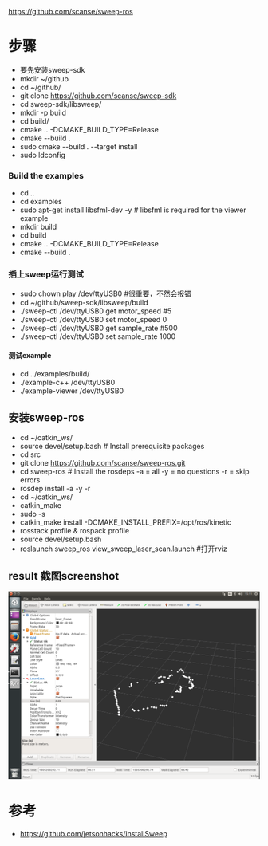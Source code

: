 https://github.com/scanse/sweep-ros

# 步骤
- 要先安装sweep-sdk 
- mkdir ~/github
- cd ~/github/
- git clone https://github.com/scanse/sweep-sdk
- cd sweep-sdk/libsweep/
- mkdir -p build
- cd build/
- cmake .. -DCMAKE_BUILD_TYPE=Release
- cmake --build .
- sudo cmake --build . --target install
- sudo ldconfig
### Build the examples
- cd ..
- cd examples
- sudo apt-get install libsfml-dev -y # libsfml is required for the viewer example
- mkdir build
- cd build
- cmake .. -DCMAKE_BUILD_TYPE=Release
- cmake --build .
### 插上sweep运行测试
- sudo chown play /dev/ttyUSB0 #很重要，不然会报错
- cd ~/github/sweep-sdk/libsweep/build
- ./sweep-ctl /dev/ttyUSB0 get motor_speed #5
- ./sweep-ctl /dev/ttyUSB0 set motor_speed 0
- ./sweep-ctl /dev/ttyUSB0 get sample_rate #500
- ./sweep-ctl /dev/ttyUSB0 set sample_rate 1000
####  测试example
- cd ../examples/build/
- ./example-c++ /dev/ttyUSB0 
- ./example-viewer /dev/ttyUSB0 

## 安装sweep-ros
- cd ~/catkin_ws/
- source devel/setup.bash # Install prerequisite packages
- cd src
- git clone https://github.com/scanse/sweep-ros.git
- cd sweep-ros  # Install the rosdeps -a = all -y = no questions -r = skip errors 
- rosdep install -a -y -r
- cd ~/catkin_ws/
- catkin_make
- sudo -s 
- catkin_make install  -DCMAKE_INSTALL_PREFIX=/opt/ros/kinetic
- rosstack profile & rospack profile
- source devel/setup.bash
- roslaunch sweep_ros view_sweep_laser_scan.launch #打开rviz


## result 截图screenshot
![laser](screenshot-laser.png "laser")

# 参考
- https://github.com/jetsonhacks/installSweep
